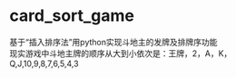 # card_sort_game
基于“插入排序法”用python实现斗地主的发牌及排牌序功能      
现实游戏中斗地主牌的顺序从大到小依次是：王牌，2，A，K，Q,J,10,9,8,7,6,5,4,3
